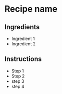 # Recipe name

## Ingredients

- Ingredient 1
- Ingredient 2


## Instructions

- Step 1
- Step 2
- step 3
- step 4